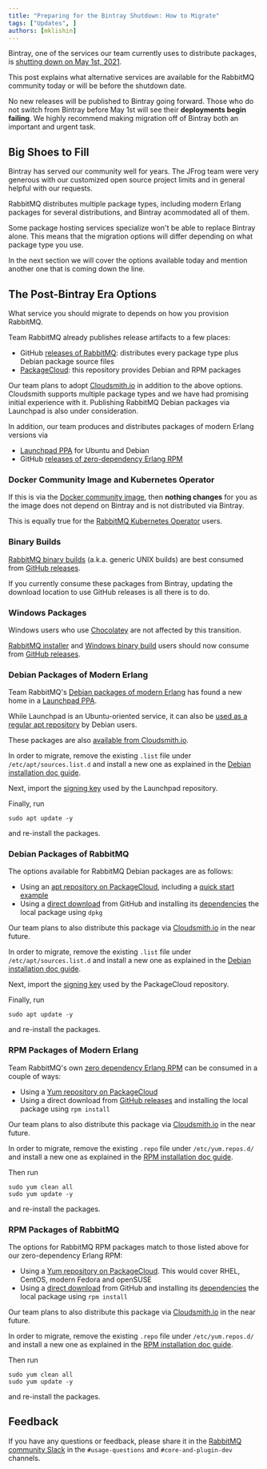 ```yaml
---
title: "Preparing for the Bintray Shutdown: How to Migrate"
tags: ["Updates", ]
authors: [mklishin]
---
```


Bintray, one of the services our team currently uses to distribute packages,
is [shutting down on May 1st, 2021](https://jfrog.com/blog/into-the-sunset-bintray-jcenter-gocenter-and-chartcenter/).

This post explains what alternative services are available for the RabbitMQ community today or will be before
the shutdown date.

No new releases will be published to Bintray going forward. Those who do not switch from Bintray
before May 1st will see their **deployments begin failing**. We highly recommend making
migration off of Bintray both an important and urgent task.

## Big Shoes to Fill

Bintray has served our community well for years. The JFrog team were very generous with our customized open source
project limits and in general helpful with our requests.

RabbitMQ distributes multiple package types, including modern Erlang
packages for several distributions, and Bintray acommodated all of them.

Some package hosting services specialize won't be able to replace Bintray alone.
This means that the migration options will differ depending on what package type you use.

In the next section we will cover the options available today and mention another one that
is coming down the line.

## The Post-Bintray Era Options

What service you should migrate to depends on how you provision RabbitMQ.

Team RabbitMQ already publishes release artifacts to a few places:

 * GitHub [releases of RabbitMQ](https://github.com/rabbitmq/rabbitmq-server/releases): distributes every package type plus Debian package source files
 * [PackageCloud](https://packagecloud.io/rabbitmq): this repository provides Debian and RPM packages

Our team plans to adopt [Cloudsmith.io](https://cloudsmith.io/~rabbitmq/repos/) in addition to the above options.
Cloudsmith supports multiple package types and we have had promising initial experience with it.
Publishing RabbitMQ Debian packages via Launchpad is also under consideration.

In addition, our team produces and distributes packages of modern Erlang versions via

 * [Launchpad PPA](https://launchpad.net/~rabbitmq/+archive/ubuntu/rabbitmq-erlang) for Ubuntu and Debian
 * GitHub [releases of zero-dependency Erlang RPM](https://github.com/rabbitmq/erlang-rpm/releases)

### Docker Community Image and Kubernetes Operator

If this is via the [Docker community image](https://github.com/docker-library/rabbitmq),
then **nothing changes** for you as the image does not depend on Bintray and is not distributed via Bintray.

This is equally true for the [RabbitMQ Kubernetes Operator](/docs/kubernetes/operator/operator-overview) users.

### Binary Builds

[RabbitMQ binary builds](/docs/install-generic-unix) (a.k.a. generic UNIX builds) are best consumed from [GitHub releases](https://github.com/rabbitmq/rabbitmq-server/releases).

If you currently consume these packages from Bintray, updating the download location to use
GitHub releases is all there is to do.

### Windows Packages

Windows users who use [Chocolatey](/docs/install-windows#chocolatey) are not affected by this transition.

[RabbitMQ installer](/docs/install-windows#installer) and [Windows binary build](/docs/install-windows-manual) users
should now consume from [GitHub releases](https://github.com/rabbitmq/rabbitmq-server/releases).

### Debian Packages of Modern Erlang

Team RabbitMQ's [Debian packages of modern Erlang](https://github.com/rabbitmq/erlang-debian-package) has found
a new home in a [Launchpad PPA](https://launchpad.net/~rabbitmq/+archive/ubuntu/rabbitmq-erlang).

While Launchpad is an Ubuntu-oriented service, it can also be [used as a regular apt repository](/docs/install-debian#apt-launchpad-erlang)
by Debian users.

These packages are also [available from Cloudsmith.io](/docs/install-debian#apt-cloudsmith-erlang).

In order to migrate, remove the existing `.list` file under `/etc/apt/sources.list.d` and install a new one
as explained in the [Debian installation doc guide](/docs/install-debian).

Next, import the [signing key](/docs/install-debian#erlang-apt-repo-signing-key) used by
the Launchpad repository.

Finally, run

``` shell
sudo apt update -y
```

and re-install the packages.

### Debian Packages of RabbitMQ

The options available for RabbitMQ Debian packages are as follows:

 * Using an [apt repository on PackageCloud](/docs/install-debian#apt-packagecloud), including a [quick start example](/docs/install-debian#apt-quick-start)
 * Using a [direct download](/docs/install-debian#manual-installation) from GitHub and installing its [dependencies](/docs/install-debian#manual-installation) the local package using `dpkg`

Our team plans to also distribute this package via [Cloudsmith.io](https://cloudsmith.io/~rabbitmq/repos/) in the near future.

In order to migrate, remove the existing `.list` file under `/etc/apt/sources.list.d` and install a new one
as explained in the [Debian installation doc guide](/docs/install-debian).

Next, import the [signing key](/docs/install-debian#erlang-apt-repo-signing-key) used by
the PackageCloud repository.

Finally, run

``` shell
sudo apt update -y
```

and re-install the packages.

### RPM Packages of Modern Erlang

Team RabbitMQ's own [zero dependency Erlang RPM](https://github.com/rabbitmq/erlang-rpm/) can be consumed in a couple of ways:

 * Using a [Yum repository on PackageCloud](https://github.com/rabbitmq/erlang-rpm#latest-erlang-version-from-packagecloud)
 * Using a direct download from [GitHub releases](https://github.com/rabbitmq/erlang-rpm/releases) and installing the local package using `rpm install`

Our team plans to also distribute this package via [Cloudsmith.io](https://cloudsmith.io/~rabbitmq/repos/) in the near future.

In order to migrate, remove the existing `.repo` file under `/etc/yum.repos.d/` and install a new one
as explained in the [RPM installation doc guide](/docs/install-rpm).

Then run

``` shell
sudo yum clean all
sudo yum update -y
```

and re-install the packages.

### RPM Packages of RabbitMQ

The options for RabbitMQ RPM packages match to those listed above for our zero-dependency Erlang RPM:

 * Using a [Yum repository on PackageCloud](/docs/install-rpm#package-cloud). This would cover RHEL, CentOS, modern Fedora and openSUSE
 * Using a [direct download](/docs/install-rpm#downloads) from GitHub and installing its [dependencies](/docs/install-rpm#package-dependencies) the local package using `rpm install`

Our team plans to also distribute this package via [Cloudsmith.io](https://cloudsmith.io/~rabbitmq/repos/) in the near future.

In order to migrate, remove the existing `.repo` file under `/etc/yum.repos.d/` and install a new one
as explained in the [RPM installation doc guide](/docs/install-rpm).

Then run

``` shell
sudo yum clean all
sudo yum update -y
```

and re-install the packages.


## Feedback

If you have any questions or feedback, please share it in the [RabbitMQ community Slack](https://rabbitmq-slack.herokuapp.com/)
in the `#usage-questions` and `#core-and-plugin-dev` channels.
